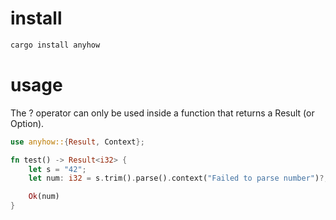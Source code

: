 # install

```bash
cargo install anyhow
```

# usage

The ? operator can only be used inside a function that returns a Result (or Option).

```rs
use anyhow::{Result, Context};

fn test() -> Result<i32> {
    let s = "42";
    let num: i32 = s.trim().parse().context("Failed to parse number")?;

    Ok(num)
}
```
